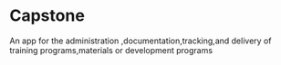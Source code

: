 # Capstone
An app for the administration ,documentation,tracking,and delivery of  training programs,materials or  development programs
